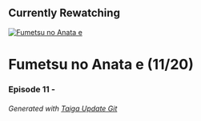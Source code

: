 ﻿
## Currently Rewatching

[![Fumetsu no Anata e](https://s4.anilist.co/file/anilistcdn/media/anime/cover/medium/bx114535-y3NnjexcqKG1.jpg)](https://anilist.co/anime/114535)

# Fumetsu no Anata e (11/20)

### Episode 11 - 

###### *Generated with [Taiga Update Git](https://github.com/nike4613/taiga-update-git)*